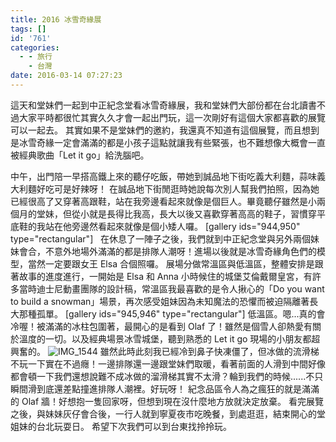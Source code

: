 ```yaml
---
title: 2016 冰雪奇緣展
tags: []
id: '761'
categories:
  - - 旅行
    - 台灣
date: 2016-03-14 07:27:23
---
```


這天和堂妹們一起到中正紀念堂看冰雪奇緣展，我和堂妹們大部份都在台北讀書不過大家平時都很忙其實久久才會一起出門玩，這一次剛好有這個大家都喜歡的展覽可以一起去。 其實如果不是堂妹們的邀約，我還真不知道有這個展覽，而且想到是冰雪奇緣一定會滿滿的都是小孩子這點就讓我有些緊張，也不難想像大概會一直被經典歌曲「Let it go」給洗腦吧。
<!-- more -->
中午，出門陪一早搭高鐵上來的聽仔吃飯，帶她到誠品地下街吃義大利麵，蒜味義大利麵好吃可是好辣呀！ 在誠品地下街閒逛時她說每次別人幫我們拍照，因為她已經很高了又穿著高跟鞋，站在我旁邊看起來就像是個巨人。畢竟聽仔雖然是小兩個月的堂妹，但從小就是長得比我高，長大以後又喜歡穿著高高的鞋子，習慣穿平底鞋的我站在他旁邊然看起來就像是個小矮人囉。 \[gallery ids="944,950" type="rectangular"\]   在休息了一陣子之後，我們就到中正紀念堂與另外兩個妹妹會合，不意外地場外滿滿的都是排隊人潮呀！進場以後就是冰雪奇緣角色們的模型，當然一定要跟女王 Elsa 合個照囉。 展場分做常溫區與低溫區，整體安排是跟著故事的進度進行，一開始是 Elsa 和 Anna 小時候住的城堡艾倫戴爾皇宮，有許多當時迪士尼動畫團隊的設計稿，常溫區我最喜歡的是令人揪心的「Do you want to build a snowman」場景，再次感受姐妹因為未知魔法的恐懼而被迫隔離著長大那種孤單。 \[gallery ids="945,946" type="rectangular"\] 低溫區。嗯...真的會冷喔！被滿滿的冰柱包圍著，最開心的是看到 Olaf 了！雖然是個雪人卻熱愛有關於溫度的一切。以及經典場景冰雪城堡，聽到熟悉的 Let it go 現場的小朋友都超興奮的。 ![IMG_1544](https://itsninayeh.files.wordpress.com/2016/03/img_1544.jpg) 雖然此時此刻我已經冷到鼻子快凍僵了，但冰做的流滑梯不玩一下實在不過癮！一邊排隊還一邊跟堂妹們取暖，看著前面的人滑到中間好像都會頓一下我們還想說難不成冰做的溜滑梯其實不太滑？輪到我們的時候......不只瞬間滑到底還差點撞進排隊人潮裡。好玩呀！ 紀念品區令人為之瘋狂的就是滿滿的 Olaf 牆！好想抱一隻回家呀，但想到現在沒什麼地方放就決定放棄。 看完展覽之後，與妹妹灰仔會合後，一行人就到寧夏夜市吃晚餐，到處逛逛，結束開心的堂姐妹的台北玩耍日。 希望下次我們可以到台東找拎拎玩。